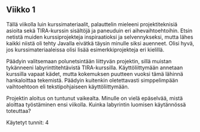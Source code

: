 ## Viikko 1

Tällä viikolla luin kurssimateriaalit, palauttelin mieleeni projektiteknisiä asioita sekä TIRA-kurssin sisältöjä ja paneuduin eri aihevaihtoehtoihin. 
Etsin netistä muiden kurssiprojekteja inspiraatioksi ja selvennykseksi, mutta lähes kaikki niistä oli tehty Javalla eivätkä täysin minulle siksi auenneet. 
Olisi hyvä, jos kurssimateriaaleissa olisi lisää esimerkkiprojekteja eri kielillä.

Päädyin valitsemaan polunetsintään liittyvän projektin, sillä muistan tykänneeni labyrinttitehtävistä TIRA-kurssilla.
Käyttöliittymään annetaan kurssilla vapaat kädet, mutta kokemuksen puutteen vuoksi tämä lähinnä hankaloittaa tekemistä. 
Päädyin kuitenkin oletettavasti simppelimpään vaihtoehtoon eli tekstipohjaiseen käyttöliittymään.

Projektin aloitus on tuntunut vaikealta. Minulle on vielä epäselvää, mistä aloittaa työstäminen ensi viikolla. Kuinka labyrintin luomisen käytännössä toteuttaa?

Käytetyt tunnit: 4
